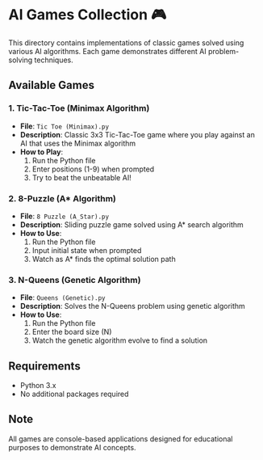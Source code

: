 # AI Games Collection 🎮

This directory contains implementations of classic games solved using various AI algorithms. Each game demonstrates different AI problem-solving techniques.

## Available Games

### 1. Tic-Tac-Toe (Minimax Algorithm)
- **File**: `Tic Toe (Minimax).py`
- **Description**: Classic 3x3 Tic-Tac-Toe game where you play against an AI that uses the Minimax algorithm
- **How to Play**:
  1. Run the Python file
  2. Enter positions (1-9) when prompted
  3. Try to beat the unbeatable AI!

### 2. 8-Puzzle (A* Algorithm)
- **File**: `8 Puzzle (A_Star).py`
- **Description**: Sliding puzzle game solved using A* search algorithm
- **How to Use**:
  1. Run the Python file
  2. Input initial state when prompted
  3. Watch as A* finds the optimal solution path

### 3. N-Queens (Genetic Algorithm)
- **File**: `Queens (Genetic).py`
- **Description**: Solves the N-Queens problem using genetic algorithm
- **How to Use**:
  1. Run the Python file
  2. Enter the board size (N)
  3. Watch the genetic algorithm evolve to find a solution

## Requirements
- Python 3.x
- No additional packages required

## Note
All games are console-based applications designed for educational purposes to demonstrate AI concepts. 